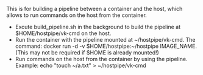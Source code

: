 This is for building a pipeline between a container and the host, which allows to run commands on the host from the container.
- Excute build_pipeline.sh in the background to build the pipeline at $HOME/hostpipe/vk-cmd on the host.
- Run the container with the pipeline mounted at ~/hostpipe/vk-cmd. The command: docker run -d -v $HOME/hostpipe:~/hostpipe IMAGE_NAME. (This may not be required if $HOME is already mounted!)
- Run commands on the host from the container by using the pipeline. Example: echo "touch ~/a.txt" > ~/hostpipe/vk-cmd